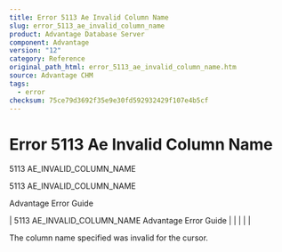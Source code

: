 ```yaml
---
title: Error 5113 Ae Invalid Column Name
slug: error_5113_ae_invalid_column_name
product: Advantage Database Server
component: Advantage
version: "12"
category: Reference
original_path_html: error_5113_ae_invalid_column_name.htm
source: Advantage CHM
tags:
  - error
checksum: 75ce79d3692f35e9e30fd592932429f107e4b5cf
---
```


# Error 5113 Ae Invalid Column Name

5113 AE\_INVALID\_COLUMN\_NAME

5113 AE\_INVALID\_COLUMN\_NAME

Advantage Error Guide

| 5113 AE\_INVALID\_COLUMN\_NAME  Advantage Error Guide |  |  |  |  |

The column name specified was invalid for the cursor.
